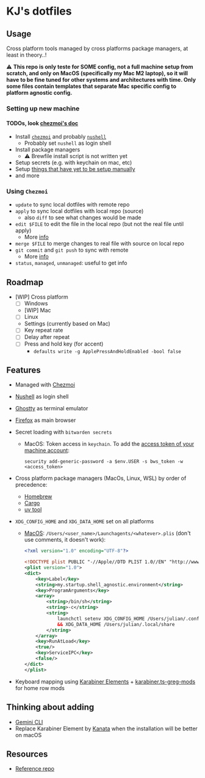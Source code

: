 # KJ's dotfiles

## Usage

Cross platform tools managed by cross platforms package managers, at least in theory..!

⚠️ **This repo is only teste for SOME config, not a full machine setup from scratch, and only on MacOS (specifically my Mac M2 laptop), so it will have to be fine tuned for other systems and architectures with time. Only some files contain templates that separate Mac specific config to platform agnostic config.**

### Setting up new machine

#### TODOs, look [chezmoi's doc](https://www.chezmoi.io/user-guide/daily-operations/#install-chezmoi-and-your-dotfiles-on-a-new-machine-with-a-single-command)

- Install [`chezmoi`](https://www.chezmoi.io/install/) and probably [`nushell`](https://www.nushell.sh/book/installation.html)
  - Probably set `nushell` as login shell
- Install package managers
  - ⚠️ Brewfile install script is not written yet
- Setup secrets (e.g. with keychain on mac, etc)
- Setup [things that have yet to be setup manually](/docs/thing-to-setup-manually.md)
- and more

### Using `Chezmoi`

- `update` to sync local dotfiles with remote repo
- `apply` to sync local dotfiles with local repo (source)
  - also `diff` to see what changes would be made
- `edit $FILE` to edit the file in the local repo (but not the real file until apply)
  - More [info](https://www.chezmoi.io/user-guide/frequently-asked-questions/usage/#how-do-i-edit-my-dotfiles-with-chezmoi)
- `merge $FILE` to merge changes to real file with source on local repo
- `git commit` and `git push` to sync with remote
  - More [info](https://www.chezmoi.io/user-guide/frequently-asked-questions/usage/#once-ive-made-a-change-to-the-source-directory-how-do-i-commit-it)
- `status`, `managed`, `unmanaged`: useful to get info

## Roadmap

- [WIP] Cross platform
  - [ ] Windows
  - [WIP] Mac
  - [ ] Linux
  - Settings (currently based on Mac)
  - [ ] Key repeat rate
  - [ ] Delay after repeat
  - [ ] Press and hold key (for accent)
    - `defaults write -g ApplePressAndHoldEnabled -bool false`

## Features

- Managed with [Chezmoi](https://www.chezmoi.io/)
- [Nushell](https://www.nushell.sh/) as login shell
- [Ghostty](https://ghostty.org/) as terminal emulator
- [Firefox](https://www.mozilla.org/en-US/firefox/new/) as main browser

- Secret loading with `bitwarden secrets`
  - MacOS: Token access in `keychain`. To add the [access token of your machine account](https://vault.bitwarden.eu/#/sm/6e2de25d-081c-40c1-ab1e-b1f700e89888/projects/f2a257f6-7179-4f88-9c77-b2ee01342082/machine-accounts):

    ```nu
    security add-generic-password -a $env.USER -s bws_token -w <access_token>
    ```

- Cross platform package managers (MacOs, Linux, WSL) by order of precedence:
  - [Homebrew](/dot_config/homebrew/Brewfile)
  - [Cargo](/.chezmoiscripts/run_onchange_install-cargo-bins.nu)
  - [uv tool](https://docs.astral.sh/uv/concepts/tools/)

- `XDG_CONFIG_HOME` and `XDG_DATA_HOME` set on all platforms

  - [MacOS](https://github.com/nushell/nushell/discussions/14663#discussioncomment-11876260): `/Users/<user_name>/Launchagents/<whatever>.plis` (don't use comments, it doesn't work):

    ```xml
    <?xml version="1.0" encoding="UTF-8"?>

    <!DOCTYPE plist PUBLIC "-//Apple//DTD PLIST 1.0//EN" "http://www.apple.com/DTDs/PropertyList-1.0.dtd">
    <plist version="1.0">
    <dict>
        <key>Label</key>
        <string>my.startup.shell_agnostic.environment</string>
        <key>ProgramArguments</key>
        <array>
            <string>/bin/sh</string>
            <string>-c</string>
            <string>
                launchctl setenv XDG_CONFIG_HOME /Users/julian/.config
                && XDG_DATA_HOME /Users/julian/.local/share
            </string>
        </array>
        <key>RunAtLoad</key>
        <true/>
        <key>ServiceIPC</key>
        <false/>
    </dict>
    </plist>
    ```

- Keyboard mapping using [Karabiner Elements](https://karabiner-elements.pqrs.org/) + [karabiner.ts-greg-mods](https://github.com/gregorias/karabiner.ts-greg-mods) for home row mods

## Thinking about adding

- [Gemini CLI](https://github.com/google-gemini/gemini-cli)
- Replace Karabiner Element by [Kanata](https://github.com/jtroo/kanata) when the installation will be better on macOS

## Resources

- [Reference repo](https://github.com/twpayne/dotfiles/tree/master)
